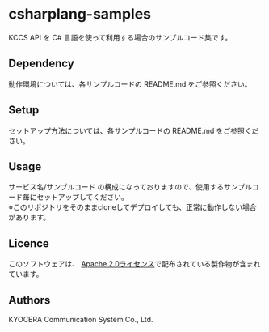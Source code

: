 # csharplang-samples

KCCS API を C# 言語を使って利用する場合のサンプルコード集です。

## Dependency

動作環境については、各サンプルコードの README.md をご参照ください。

## Setup

セットアップ方法については、各サンプルコードの README.md をご参照ください。

## Usage

サービス名/サンプルコード の構成になっておりますので、使用するサンプルコード毎にセットアップしてください。  
※このリポジトリをそのままcloneしてデプロイしても、正常に動作しない場合があります。

## Licence

このソフトウェアは、 [Apache 2.0ライセンス](https://www.apache.org/licenses/LICENSE-2.0)で配布されている製作物が含まれています。

## Authors

KYOCERA Communication System Co., Ltd.